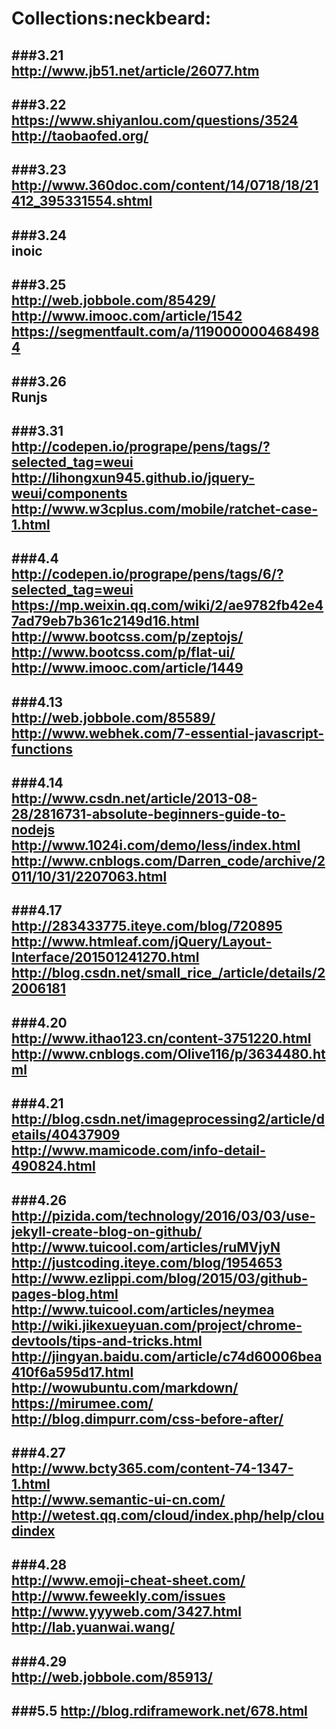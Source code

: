 # Collections:neckbeard:
###3.21   
  http://www.jb51.net/article/26077.htm   
  ---
###3.22  
  https://www.shiyanlou.com/questions/3524   
  http://taobaofed.org/   
  ---
###3.23  
  http://www.360doc.com/content/14/0718/18/21412_395331554.shtml  
  ---
###3.24   
  inoic   
  ---
###3.25   
  http://web.jobbole.com/85429/   
  http://www.imooc.com/article/1542   
  https://segmentfault.com/a/1190000004684984   
  ---
###3.26   
  Runjs   
  ---
###3.31  
  http://codepen.io/progrape/pens/tags/?selected_tag=weui   
  http://lihongxun945.github.io/jquery-weui/components   
  http://www.w3cplus.com/mobile/ratchet-case-1.html   
  ---
###4.4   
  http://codepen.io/progrape/pens/tags/6/?selected_tag=weui    
  https://mp.weixin.qq.com/wiki/2/ae9782fb42e47ad79eb7b361c2149d16.html   
  http://www.bootcss.com/p/zeptojs/   
  http://www.bootcss.com/p/flat-ui/   
  http://www.imooc.com/article/1449   
  ---
###4.13   
  http://web.jobbole.com/85589/   
  http://www.webhek.com/7-essential-javascript-functions   
  ---
###4.14   
  http://www.csdn.net/article/2013-08-28/2816731-absolute-beginners-guide-to-nodejs   
  http://www.1024i.com/demo/less/index.html   
  http://www.cnblogs.com/Darren_code/archive/2011/10/31/2207063.html   
  ---
###4.17   
  http://283433775.iteye.com/blog/720895    
  http://www.htmleaf.com/jQuery/Layout-Interface/201501241270.html    
  http://blog.csdn.net/small_rice_/article/details/22006181    
  ---
###4.20   
  http://www.ithao123.cn/content-3751220.html   
  http://www.cnblogs.com/Olive116/p/3634480.html   
  ---
###4.21   
  http://blog.csdn.net/imageprocessing2/article/details/40437909   
  http://www.mamicode.com/info-detail-490824.html    
  ---
###4.26    
  http://pizida.com/technology/2016/03/03/use-jekyll-create-blog-on-github/    
  http://www.tuicool.com/articles/ruMVjyN     
  http://justcoding.iteye.com/blog/1954653    
  http://www.ezlippi.com/blog/2015/03/github-pages-blog.html    
  http://www.tuicool.com/articles/neymea    
  http://wiki.jikexueyuan.com/project/chrome-devtools/tips-and-tricks.html   
  http://jingyan.baidu.com/article/c74d60006bea410f6a595d17.html    
  http://wowubuntu.com/markdown/    
  https://mirumee.com/   
  http://blog.dimpurr.com/css-before-after/   
  ---
###4.27   
  http://www.bcty365.com/content-74-1347-1.html   
  http://www.semantic-ui-cn.com/   
  http://wetest.qq.com/cloud/index.php/help/cloudindex
  ---
###4.28   
  http://www.emoji-cheat-sheet.com/    
  http://www.feweekly.com/issues    
  http://www.yyyweb.com/3427.html
  http://lab.yuanwai.wang/
  ---
###4.29   
  http://web.jobbole.com/85913/   
  ---
###5.5
  http://blog.rdiframework.net/678.html
  ---
